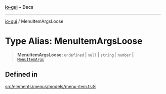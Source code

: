 [**io-gui**](../README.md) • **Docs**

***

[io-gui](../README.md) / MenuItemArgsLoose

# Type Alias: MenuItemArgsLoose

> **MenuItemArgsLoose**: `undefined` \| `null` \| `string` \| `number` \| [`MenuItemArgs`](MenuItemArgs.md)

## Defined in

[src/elements/menus/models/menu-item.ts:8](https://github.com/io-gui/io/blob/main/src/elements/menus/models/menu-item.ts#L8)
